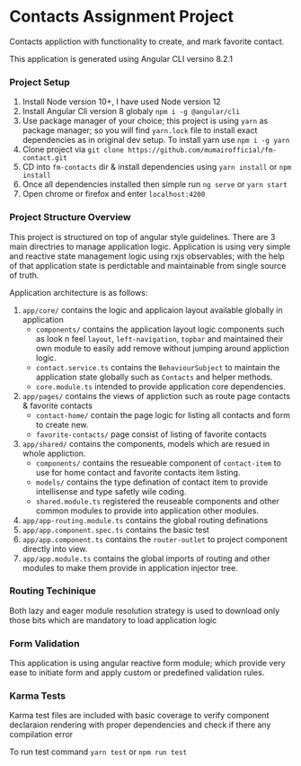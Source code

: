 # Contacts Assignment Project

Contacts appliction with functionality to create, and mark favorite contact.

This application is generated using Angular CLI versino 8.2.1

### Project Setup

1. Install Node version 10+, I have used Node version 12
2. Install Angular Cli version 8 globaly `npm i -g @angular/cli`
3. Use package manager of your choice; this project is using `yarn` as package manager; so you will find `yarn.lock` file to install exact dependencies as in original dev setup. To install yarn use `npm i -g yarn`
4. Clone project via `git clone https://github.com/mumairofficial/fm-contact.git`
5. CD into `fm-contacts` dir & install dependencies using `yarn install` or `npm install`
6. Once all dependencies installed then simple run `ng serve` or `yarn start`
7. Open chrome or firefox and enter `localhost:4200`

### Project Structure Overview

This project is structured on top of angular style guidelines. There are 3 main directries to manage application logic.
Application is using very simple and reactive state management logic using rxjs observables; with the help of that application state is perdictable and maintainable from single source of truth.

Application architecture is as follows:

1. `app/core/` contains the logic and applicaion layout available globally in application
   - `components/` contains the application layout logic components such as look n feel `layout`, `left-navigation`, `topbar` and maintained their own module to easily add remove without jumping around appliction logic.
   - `contact.service.ts` contains the `BehaviourSubject` to maintain the application state globally such as `Contacts` and helper methods.
   - `core.module.ts` intended to provide application core dependencies.
2. `app/pages/` contains the views of appliction such as route page contacts & favorite contacts
   - `contact-home/` contain the page logic for listing all contacts and form to create new.
   - `favorite-contacts/` page consist of listing of favorite contacts
3. `app/shared/` contains the components, models which are resued in whole appliction.
   - `components/` contains the resueable component of `contact-item` to use for home contact and favorite contacts item listing.
   - `models/` contains the type defination of contact item to provide intellisense and type safetly wile coding.
   - `shared.module.ts` registered the reuseable components and other common modules to provide into application other modules.
4. `app/app-routing.module.ts` contains the global routing definations
5. `app/app.component.spec.ts` contains the basic test
6. `app/app.component.ts` contains the `router-outlet` to project component directly into view.
7. `app/app.module.ts` contains the global imports of routing and other modules to make them provide in application injector tree.

### Routing Techinique

Both lazy and eager module resolution strategy is used to download only those bits which are mandatory to load application logic

### Form Validation

This application is using angular reactive form module; which provide very ease to initiate form and apply custom or predefined validation rules.

### Karma Tests

Karma test files are included with basic coverage to verify component declaraion rendering with proper dependencies and check if there any compilation error

To run test command `yarn test` or `npm run test`
